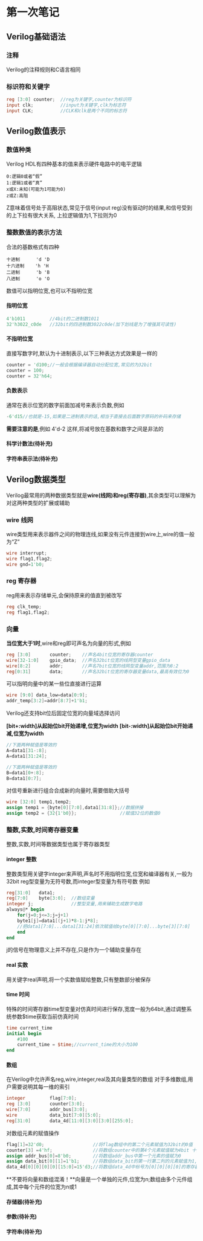 # 第一次笔记
## Verilog基础语法
### 注释
Verilog的注释规则和C语言相同
### 标识符和关键字
```verilog
reg [3:0] counter;  //reg为关键字,counter为标识符
input clk;          //input为关键字,clk为标志符
input CLK;          //CLK和clk是两个不同的标志符
```
## Verilog数值表示
### 数值种类
Verilog HDL有四种基本的值来表示硬件电路中的电平逻辑

    0:逻辑0或者“假”
    1:逻辑1或者“真”
    x或X:未知(可能为1可能为0)
    z或Z:高阻
Z意味着信号处于高阻状态,常见于信号(input reg)没有驱动时的结果,和信号受到的上下拉有很大关系,
上拉逻辑值为1,下拉则为0
### 整数数值的表示方法
合法的基数格式有四种

    十进制      'd 'D
    十六进制    'h 'H 
    二进制      'b 'B
    八进制      'o 'O
数值可以指明位宽,也可以不指明位宽
#### 指明位宽
```verilog
4'b1011         //4bit的二进制数1011
32'h3022_c0de   //32bit的四进制数3022c0de(加下划线是为了增强其可读性)
```
#### 不指明位宽
直接写数字时,默认为十进制表示,以下三种表达方式效果是一样的
```verilog
counter = 'd100;//一般会根据编译器自动分配位宽,常见的为32bit
counter = 100;
counter = 32'h64;
```
#### 负数表示
通常在表示位宽的数字前面加减号来表示负数,例如
```verilog
-6'd15//也就是-15,如果是二进制表示的话,相当于直接去后面数字原码的补码来存储

```
**需要注意的是**,例如  4'd-2  这样,将减号放在基数和数字之间是非法的
#### 科学计数法(待补充)
#### 字符串表示法(待补充)
## Verilog数据类型
Verilog最常用的两种数据类型就是**wire(线网)**和**reg(寄存器)**,其余类型可以理解为对这两种类型的扩展或辅助
### wire 线网
wire类型用来表示器件之间的物理连线,如果没有元件连接到wire上,wire的值一般为“Z”
```verilog
wire interrupt;
wire flag1,flag2;
wire gnd=1'b0;
```
### reg 寄存器
reg用来表示存储单元,会保持原来的值直到被改写
```verilog
reg clk_temp;
reg flag1,flag2;
```
### 向量
**当位宽大于1时**,wire和reg即可声名为向量的形式,例如
```verilog
reg [3:0]       counter;    //声名4bit位宽的寄存器counter
wire[32-1:0]    gpio_data;  //声名32bit位宽的线网型变量gpio_data
wire[8:2]       addr;       //声名7bit位宽的线网型变量addr,范围为8:2
reg[0:31]       data;       //声名32bit位宽的寄存器变量data,最高有效位为0
```
可以指明向量中的某一些位直接进行运算
```verilog
wire [9:0] data_low=data[0:9];
addr_temp[3:2]=addr[8:7]+1'b1;
```
Verilog还支持bit位后固定位宽的向量域选择访问

**[bit+:width]从起始位bit开始递增,位宽为width**
**[bit-:width]从起始位bit开始递减,位宽为width**

```verilog
//下面两种赋值是等效的
A=data1[31-:8];
A=data1[31:24];

//下面两种赋值是等效的
B=data1[0+:8];
B=data1[0:7];
```
对信号重新进行组合合成新的向量时,需要借助大括号
```verilog
wire [32:0] temp1,temp2;
assign temp1 = {byte[0][7:0],data1[31:8]};//数据拼接
assign temp2 = {32{1'b0}};                //赋值32位的数值0  
```
### 整数,实数,时间寄存器变量
整数,实数,时间等数据类型也属于寄存器类型
#### integer 整数
整数类型用关键字integer来声明,声名时不用指明位宽,位宽和编译器有关,一般为32bit
reg型变量为无符号数,而integer型变量为有符号数
例如
```verilog
reg[31:0]   data1;
reg[7:0]    byte[3:0];  //数组变量
integer j;              //整型变量,用来辅助生成数字电路
always@* begin
    for(j=0;j<=3;j=j+1)
    byte1[j]=data1[(j+1)*8-1:j*8];
    //把data1[7:0]...data1[31:24]依次赋值给byte[0][7:0]...byte[3][7:0]
    end
end
```
j的信号在物理意义上并不存在,只是作为一个辅助变量存在
#### real 实数
用关键字real声明,将一个实数值赋给整数,只有整数部分被保存
#### time 时间
特殊的时间寄存器time型变量对仿真时间进行保存,宽度一般为64bit,通过调整系统参数$time获取当前仿真时间
```verilog
time current_time
initial begin
    #100
    current_time = $time;//current_time的大小为100
end

```
#### 数组
在Verilog中允许声名reg,wire,integer,real及其向量类型的数组
对于多维数组,用户需要说明其每一维的索引
```verilog
integer         flag[7:0];
reg [3:0]       counter[3:0];
wire[7:0]       addr_bus[3:0];
wire            data_bit[7:0][5:0];
reg[31:0]       data_4d[11:0][3:0][3:0][255:0];
```
对数组元素的赋值操作
```verilog
flag[1]=32'd0;                  //将flag数组中的第二个元素赋值为32bit的0值
counter[3] =4'hf;               //将数组counter中的第4个元素赋值赋为4bit 十六进制数f,等效于counter[3][3:0]=4'hf,即可省略宽度
assign addr_bus[0]=8'b0;        //将数组addr_bus中第一个元素的值赋为0
assign data_bit[0][1]=1'b1;     //将数组data_bit的第一行第二列的元素赋值为1,这里不能省略第二个访问标号,即assign data_bit[0]=1'b1;是非法的
data_4d[0][0][0][0][15:0]=15'd3;//将数组data_4d中标号为[0][0][0][0]的寄存器单元15~0bit赋值为3
```
**不要将向量和数组混淆！**向量是一个单独的元件,位宽为n;数组由多个元件组成,其中每个元件的位宽为n或1
#### 存储器(待补充)
#### 参数(待补充)
#### 字符串(待补充)